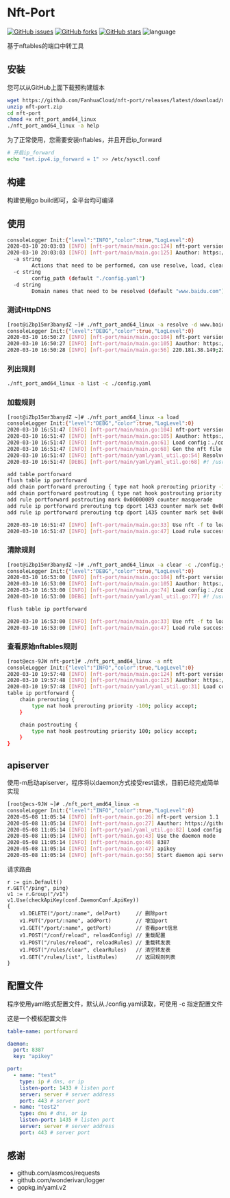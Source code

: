 # Nft-Port
[![GitHub issues](https://img.shields.io/github/issues/FanhuaCloud/nft-port)](https://github.com/FanhuaCloud/nft-port/issues)
[![GitHub forks](https://img.shields.io/github/forks/FanhuaCloud/nft-port)](https://github.com/FanhuaCloud/nft-port/network)
[![GitHub stars](https://img.shields.io/github/stars/FanhuaCloud/nft-port)](https://github.com/FanhuaCloud/nft-port/stargazers)
![language](https://img.shields.io/badge/language-go-orange.svg)

基于nftables的端口中转工具
## 安装
您可以从GitHub上面下载预构建版本
```bash
wget https://github.com/FanhuaCloud/nft-port/releases/latest/download/nft-port.zip
unzip nft-port.zip
cd nft-port
chmod +x nft_port_amd64_linux
./nft_port_amd64_linux -a help
```
为了正常使用，您需要安装nftables，并且开启ip_forward
```bash
# 开启ip_forward
echo "net.ipv4.ip_forward = 1" >> /etc/sysctl.conf
```
## 构建
构建使用go build即可，全平台均可编译
## 使用
```bash
consoleLogger Init:{"level":"INFO","color":true,"LogLevel":0}
2020-03-10 20:03:03 [INFO] [nft-port/main/main.go:124] nft-port version 1.1
2020-03-10 20:03:03 [INFO] [nft-port/main/main.go:125] Aauthor: https://github.com/FanhuaCloud
  -a string
    	Actions that need to be performed, can use resolve, load, clear, list, nft. (default "help")
  -c string
    	config_path (default "./config.yaml")
  -d string
    	Domain names that need to be resolved (default "www.baidu.com")
```
### 测试HttpDNS
```bash
[root@iZbp15mr3banydZ ~]# ./nft_port_amd64_linux -a resolve -d www.baidu.com
consoleLogger Init:{"level":"DEBG","color":true,"LogLevel":0}
2020-03-10 16:50:27 [INFO] [nft-port/main/main.go:104] nft-port version 1.0
2020-03-10 16:50:27 [INFO] [nft-port/main/main.go:105] Aauthor: https://github.com/FanhuaCloud
2020-03-10 16:50:28 [INFO] [nft-port/main/main.go:56] 220.181.38.149;220.181.38.150
```
### 列出规则
```bash
./nft_port_amd64_linux -a list -c ./config.yaml
```
### 加载规则
```bash
[root@iZbp15mr3banydZ ~]# ./nft_port_amd64_linux -a load
consoleLogger Init:{"level":"DEBG","color":true,"LogLevel":0}
2020-03-10 16:51:47 [INFO] [nft-port/main/main.go:104] nft-port version 1.0
2020-03-10 16:51:47 [INFO] [nft-port/main/main.go:105] Aauthor: https://github.com/FanhuaCloud
2020-03-10 16:51:47 [INFO] [nft-port/main/main.go:61] Load config：./config.yaml
2020-03-10 16:51:47 [INFO] [nft-port/main/main.go:68] Gen the nft file to /tmp/ipv4-portforward.
2020-03-10 16:51:47 [INFO] [nft-port/main/yaml/yaml_util.go:54] Resolve domain： www.baidu.com
2020-03-10 16:51:47 [DEBG] [nft-port/main/yaml/yaml_util.go:68] #! /usr/sbin/nft -f

add table portforward
flush table ip portforward
add chain portforward prerouting { type nat hook prerouting priority -100; }
add chain portforward postrouting { type nat hook postrouting priority 100; }
add rule portforward postrouting mark 0x00000089 counter masquerade
add rule ip portforward prerouting tcp dport 1433 counter mark set 0x00000089 dnat to 1.1.1.1:443
add rule ip portforward prerouting tcp dport 1435 counter mark set 0x00000089 dnat to 0.0.0.0:443

2020-03-10 16:51:47 [INFO] [nft-port/main/main.go:33] Use nft -f to load rule.
2020-03-10 16:51:47 [INFO] [nft-port/main/main.go:47] Load rule successed.
```
### 清除规则
```bash
[root@iZbp15mr3banydZ ~]# ./nft_port_amd64_linux -a clear -c ./config.yaml 
consoleLogger Init:{"level":"DEBG","color":true,"LogLevel":0}
2020-03-10 16:53:00 [INFO] [nft-port/main/main.go:104] nft-port version 1.0
2020-03-10 16:53:00 [INFO] [nft-port/main/main.go:105] Aauthor: https://github.com/FanhuaCloud
2020-03-10 16:53:00 [INFO] [nft-port/main/main.go:74] Load config：./config.yaml
2020-03-10 16:53:00 [DEBG] [nft-port/main/yaml/yaml_util.go:77] #! /usr/sbin/nft -f

flush table ip portforward

2020-03-10 16:53:00 [INFO] [nft-port/main/main.go:33] Use nft -f to load rule.
2020-03-10 16:53:00 [INFO] [nft-port/main/main.go:47] Load rule successed.

```
### 查看原始nftables规则
```bash
[root@ecs-9JW nft-port]# ./nft_port_amd64_linux -a nft
consoleLogger Init:{"level":"INFO","color":true,"LogLevel":0}
2020-03-10 19:57:48 [INFO] [nft-port/main/main.go:124] nft-port version 1.1
2020-03-10 19:57:48 [INFO] [nft-port/main/main.go:125] Aauthor: https://github.com/FanhuaCloud
2020-03-10 19:57:48 [INFO] [nft-port/main/yaml/yaml_util.go:31] Load config：./config.yaml
table ip portforward {
	chain prerouting {
		type nat hook prerouting priority -100; policy accept;
	}

	chain postrouting {
		type nat hook postrouting priority 100; policy accept;
	}
}
```

## apiserver
使用-m启动apiserver，程序将以daemon方式接受rest请求，目前已经完成简单实现
```bash
[root@ecs-9JW ~]# ./nft_port_amd64_linux -m
consoleLogger Init:{"level":"INFO","color":true,"LogLevel":0}
2020-05-08 11:05:14 [INFO] [nft-port/main.go:26] nft-port version 1.1
2020-05-08 11:05:14 [INFO] [nft-port/main.go:27] Aauthor: https://github.com/FanhuaCloud
2020-05-08 11:05:14 [INFO] [nft-port/yaml/yaml_util.go:82] Load config：./config.yaml
2020-05-08 11:05:14 [INFO] [nft-port/main.go:43] Use the daemon mode
2020-05-08 11:05:14 [INFO] [nft-port/main.go:46] 8387
2020-05-08 11:05:14 [INFO] [nft-port/main.go:47] apikey
2020-05-08 11:05:14 [INFO] [nft-port/main.go:56] Start daemon api server
```
请求路由
```
r := gin.Default()
r.GET("/ping", ping)
v1 := r.Group("/v1")
v1.Use(checkApiKey(conf.DaemonConf.ApiKey))
{
    v1.DELETE("/port/:name", delPort)     // 删除port
    v1.PUT("/port/:name", addPort)        // 增加port
    v1.GET("/port/:name", getPort)        // 查看port信息
    v1.POST("/conf/reload", reloadConfig) // 重载配置
    v1.POST("/rules/reload", reloadRules) // 重载转发表
    v1.POST("/rules/clear", clearRules)   // 清空转发表
    v1.GET("/rules/list", listRules)      // 返回规则列表
}
```

## 配置文件
程序使用yaml格式配置文件，默认从./config.yaml读取，可使用 -c 指定配置文件

这是一个模板配置文件
```yaml
table-name: portforward

daemon:
  port: 8387
  key: "apikey"

port:
  - name: "test"
    type: ip # dns, or ip
    listen-port: 1433 # listen port
    server: server # server address
    port: 443 # server port
  - name: "test2"
    type: dns # dns, or ip
    listen-port: 1435 # listen port
    server: server # server address
    port: 443 # server port
```
## 感谢
- github.com/asmcos/requests
- github.com/wonderivan/logger
- gopkg.in/yaml.v2
